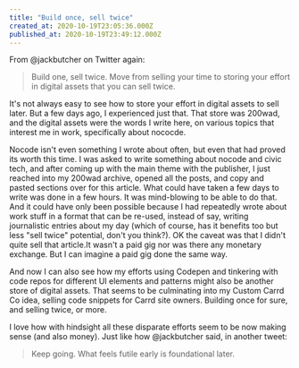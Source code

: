 ```yaml
---
title: "Build once, sell twice"
created_at: 2020-10-19T23:05:36.000Z
published_at: 2020-10-19T23:49:12.000Z
---
```

From @jackbutcher on Twitter again:

> Build one, sell twice. Move from selling your time to storing your effort in digital assets that you can sell twice.

It's not always easy to see how to store your effort in digital assets to sell later. But a few days ago, I experienced just that. That store was 200wad, and the digital assets were the words I write here, on various topics that interest me in work, specifically about nococde.

Nocode isn't even something I wrote about often, but even that had proved its worth this time. I was asked to write something about nocode and civic tech, and after coming up with the main theme with the publisher, I just reached into my 200wad archive, opened all the posts, and copy and pasted sections over for this article. What could have taken a few days to write was done in a few hours. It was mind-blowing to be able to do that. And it could have only been possible because I had repeatedly wrote about work stuff in a format that can be re-used, instead of say, writing journalistic entries about my day (which of course, has it benefits too but less "sell twice" potential, don't you think?). OK the caveat was that I didn't quite sell that article.It wasn't a paid gig nor was there any monetary exchange. But I can imagine a paid gig done the same way. 

And now I can also see how my efforts using Codepen and tinkering with code repos for different UI elements and patterns might also be another store of digital assets. That seems to be culminating into my Custom Carrd Co idea, selling code snippets for Carrd site owners. Building once for sure, and selling twice, or more. 

I love how with hindsight all these disparate efforts seem to be now making sense (and also money). Just like how @jackbutcher said, in another tweet:

> Keep going. What feels futile early is foundational later.
